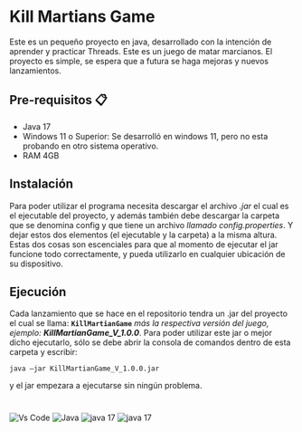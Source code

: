 # Kill Martians Game

Este es un pequeño proyecto en java, desarrollado con la intención de aprender y practicar Threads. Este es un juego de matar marcianos. El proyecto es simple, se espera que a futura se haga mejoras y nuevos lanzamientos.

## Pre-requisitos 📋

- Java 17
- Windows 11 o Superior: Se desarrolló en windows 11, pero no esta probando en otro sistema operativo.
- RAM 4GB

## **Instalación**

Para poder utilizar el programa necesita descargar el archivo *.jar* el cual es el ejecutable del proyecto, y además también debe descargar la carpeta que se denomina config y que tiene un archivo *llamado config.properties*. Y dejar estos dos elementos (el ejecutable y la carpeta) a la misma altura. Estas dos cosas son escenciales para que al momento de ejecutar el jar funcione todo correctamente, y pueda utilizarlo en cualquier ubicación de su dispositivo.

## **Ejecución**
Cada lanzamiento que se hace en el repositorio tendra un .jar del proyecto el cual se llama: **``KillMartianGame``** *más la respectiva versión del juego, ejemplo: **KillMartianGame_V_1.0.0***. Para poder utilizar este jar o mejor dicho ejecutarlo, sólo se debe abrir la consola de comandos dentro de esta carpeta y escribir: 
```
java –jar KillMartianGame_V_1.0.0.jar
``` 
y el jar empezara a ejecutarse sin ningún problema.



#

![Vs Code](https://img.shields.io/badge/Vscode-007ACC?style=flat&logo=visualstudiocode&logoColor=white) ![Java](https://img.shields.io/badge/Java-ED8B00?style=flat&logo=openjdk&logoColor=white) ![java 17](https://img.shields.io/badge/Java%20Version-17-green) ![java 17](https://img.shields.io/badge/Windows-11-blue?logo=Windows) 